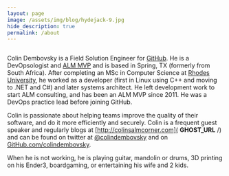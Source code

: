 ```yaml
---
layout: page
image: /assets/img/blog/hydejack-9.jpg
hide_description: true
permalink: /about
---
```

<figure class="kg-card kg-image-card"><img src="https://cdn.colinsalmcorner.com/ghostcontent/images/2020/4/23177_profile_mox.jpg" class="kg-image" alt loading="lazy"></figure>

Colin Dembovsky is a Field Solution Engineer for [GitHub](https://github.com). He is a DevOpsologist and [ALM MVP](https://mvp.microsoft.com/en-us/mvp/Colin%20Dembovsky-4034924) [](http://www.10thmagnitude.com/)and is based in Spring, TX (formerly from South Africa). After completing an MSc in Computer Science at [Rhodes University](http://www.ru.ac.za/), he worked as a developer (first in Linux using C++ and moving to .NET and C#) and later systems architect. He left development work to start ALM consulting, and has been an ALM MVP since 2011. He was a DevOps practice lead before joining GitHub.

Colin is passionate about helping teams improve the quality of their software, and do it more efficiently and securely. Colin is a frequent guest speaker and regularly blogs at [http://colinsalmcorner.com]( __GHOST_URL__ /) and can be found on twitter at [@colindembovsky](https://twitter.com/colindembovsky) and on [GitHub.com/colindembovsky](https://github.com/colindembovsky).

When he is not working, he is playing guitar, mandolin or drums, 3D printing on his Ender3, boardgaming, or entertaining his wife and 2 kids.
